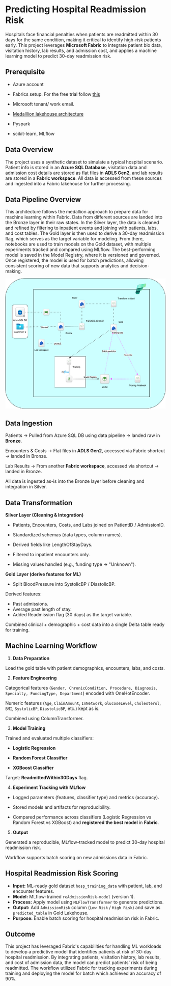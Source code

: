 # Predicting Hospital Readmission Risk



Hospitals face financial penalties when patients are readmitted within 30 days for the same condition, making it critical to identify high-risk patients early. This project leverages **Microsoft Fabric** to integrate patient bio data, visitation history, lab results, and admission cost, and applies a machine learning model to predict 30-day readmission risk.

## Prerequisite

- Azure account
- Fabrics setup. For the free trial follow [this](https://www.youtube.com/watch?v=RHV7jZqc_tE)
- Microsoft tenant/ work email.
- [Medalllion lakehouse architecture](https://learn.microsoft.com/en-us/azure/databricks/lakehouse/medallion)

- Pyspark
- scikit-learn, MLflow


## Data Overview

The project uses a synthetic dataset to simulate a typical hospital scenario. Patient info is stored in an **Azure SQL Database**, visitation data and admission cost details are stored as flat files in **ADLS Gen2**, and lab results are stored in a **Fabric workspace**. All data is accessed from these sources and ingested into a Fabric lakehouse for further processing.

## Data Pipeline Overview

This architecture follows the medallion approach to prepare data for machine learning within Fabric. Data from different sources are landed into the Bronze layer in their raw states. In the Silver layer, the data is cleaned and refined by filtering to inpatient events and joining with patients, labs, and cost tables. The Gold layer is then used to derive a 30-day readmission flag, which serves as the target variable for modeling. From there, notebooks are used to train models on the Gold dataset, with multiple experiments tracked and compared using MLflow. The best-performing model is saved in the Model Registry, where it is versioned and governed. Once registered, the model is used for batch predictions, allowing consistent scoring of new data that supports analytics and decision-making.

![alt text](/images/pipeline-overview.png)

## Data Ingestion

Patients → Pulled from Azure SQL DB using data pipeline → landed raw in **Bronze**.

Encounters & Costs → Flat files in **ADLS Gen2**, accessed via Fabric shortcut → landed in Bronze.

Lab Results → From another **Fabric workspace**, accessed via shortcut → landed in Bronze.

All data is ingested as-is into the Bronze layer before cleaning and integration in Silver.

## Data Transformation

**Silver Layer (Cleaning & Integration)**

- Patients, Encounters, Costs, and Labs joined on PatientID / AdmissionID.

- Standardized schemas (data types, column names).

- Derived fields like LengthOfStayDays.

- Filtered to inpatient encounters only.

- Missing values handled (e.g., funding type → "Unknown").


**Gold Layer (derive features for ML)**

- Split BloodPressure into SystolicBP / DiastolicBP.

Derived features:

- Past admissions.
- Average past length of stay.
- Added Readmission flag (30 days) as the target variable.

Combined clinical + demographic + cost data into a single Delta table ready for training.

## Machine Learning Workflow

1. **Data Preparation**

Load the  gold table with patient demographics, encounters, labs, and costs.

2. **Feature Engineering**

Categorical features (`Gender, ChronicCondition, Procedure, Diagnosis, Specialty, FundingType, Department`) encoded with OneHotEncoder.

Numeric features (`Age`, `ClaimAmount`, `InNetwork`, `GlucoseLevel`, `Cholesterol`, `BMI`, `SystolicBP`, `DiastolicBP`, etc.) kept as is.

Combined using ColumnTransformer.

3. **Model Training**

Trained and evaluated multiple classifiers:

- **Logistic Regression**

- **Random Forest Classifier**

- **XGBoost Classifier**

Target: **ReadmittedWithin30Days** flag.

4. **Experiment Tracking with MLflow**

- Logged parameters (features, classifier type) and metrics (accuracy).

- Stored models and artifacts for reproducibility.

- Compared performance across classifiers (Logistic Regression vs Random Forest vs XGBoost) and **registered the best model** in **Fabric**.

5. **Output**

Generated a reproducible, MLflow-tracked model to predict 30-day hospital readmission risk.

Workflow supports batch scoring on new admissions data in Fabric.

## Hospital Readmission Risk Scoring

- **Input:** ML-ready gold dataset `hosp_training_data` with patient, lab, and encounter features.  
- **Model:** MLflow-trained `reAdmissionRisk-model` (version 1).  
- **Process:** Apply model using `MLFlowTransformer` to generate predictions.  
- **Output:** Add `AdmissionRisk` column (`Low Risk` / `High Risk`) and save as `predicted_table` in Gold Lakehouse.  
- **Purpose:** Enable batch scoring for hospital readmission risk in Fabric.


## Outcome
 
This project has leveraged Fabric's capabilities for handling ML workloads to develop a predictive model that identifies patients at risk of 30-day hospital readmission. By integrating patients, visitation history, lab results, and cost of admission data, the model can predict patients' risk of being readmitted. The workflow utilized Fabric for tracking experiments during training and deploying the model for batch  which achieved an accuracy of 90%.



